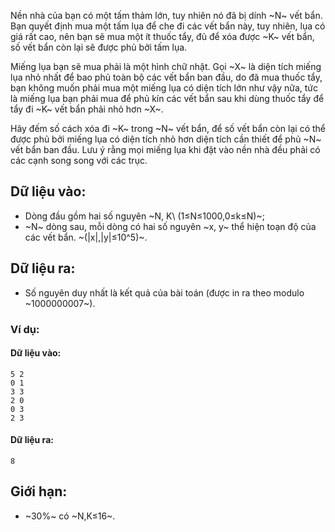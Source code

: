 Nền nhà của bạn có một tấm thảm lớn, tuy nhiên nó đã bị dính ~N~ vết bẩn. Bạn quyết định mua một tấm lụa để che đi các vết bẩn này, tuy nhiên, lụa có giá rất cao, nên bạn sẽ mua một ít thuốc tẩy, đủ để xóa được ~K~ vết bẩn, số vết bẩn còn lại sẽ được phủ bởi tấm lụa.

Miếng lụa bạn sẽ mua phải là một hình chữ nhật. Gọi ~X~ là diện tích miếng lụa nhỏ nhất để bao phủ toàn bộ các vết bẩn ban đầu, do đã mua thuốc tẩy, bạn không muốn phải mua một miếng lụa có diện tích lớn như vậy nữa, tức là miếng lụa bạn phải mua để phủ kín các vết bẩn sau khi dùng thuốc tẩy để tẩy đi ~K~ vết bẩn phải nhỏ hơn ~X~.

Hãy đếm số cách xóa đi ~K~ trong ~N~ vết bẩn, để số vết bẩn còn lại có thể được phủ bởi miếng lụa có diện tích nhỏ hơn diện tích cần thiết để phủ ~N~ vết bẩn ban đầu. Lưu ý rằng mọi miếng lụa khi đặt vào nền nhà đều phải có các cạnh song song với các trục.

## Dữ liệu vào:
- Dòng đầu gồm hai số nguyên ~N, K\ (1≤N≤1000,0≤k≤N)~;
- ~N~ dòng sau, mỗi dòng có hai số nguyên ~x, y~ thể hiện toạn độ của các vết bẩn. ~(|x|,|y|≤10^5)~.

## Dữ liệu ra:
- Số nguyên duy nhất là kết quả của bài toán (được in ra theo modulo ~1000000007~).

### Ví dụ:
#### Dữ liệu vào:
```
5 2
0 1
3 3
2 0
0 3
2 3
```

#### Dữ liệu ra:
```
8
```

## Giới hạn:
- ~30\%~ có ~N,K≤16~.